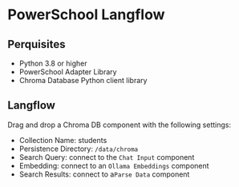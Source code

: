 # PowerSchool Langflow
 
## Perquisites

- Python 3.8 or higher
- PowerSchool Adapter Library
- Chroma Database Python client library

## Langflow

Drag and drop a Chroma DB component with the following settings:

- Collection Name: students
- Persistence Directory: `/data/chroma`
- Search Query: connect to the `Chat Input` component
- Embedding: connect to an `Ollama Embeddings` component
- Search Results: connect to a`Parse Data` component
